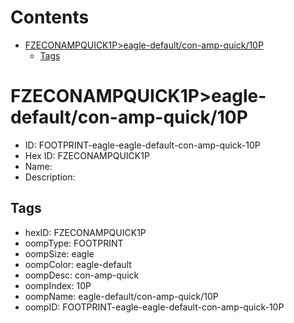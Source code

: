 



Contents
========

* [FZECONAMPQUICK1P>eagle-default/con-amp-quick/10P](#fzeconampquick1peagle-defaultcon-amp-quick10p)
	* [Tags](#tags)

# FZECONAMPQUICK1P>eagle-default/con-amp-quick/10P

- ID: FOOTPRINT-eagle-eagle-default-con-amp-quick-10P
- Hex ID: FZECONAMPQUICK1P
- Name: 
- Description: 

## Tags

- hexID: FZECONAMPQUICK1P
- oompType: FOOTPRINT
- oompSize: eagle
- oompColor: eagle-default
- oompDesc: con-amp-quick
- oompIndex: 10P
- oompName: eagle-default/con-amp-quick/10P
- oompID: FOOTPRINT-eagle-eagle-default-con-amp-quick-10P
